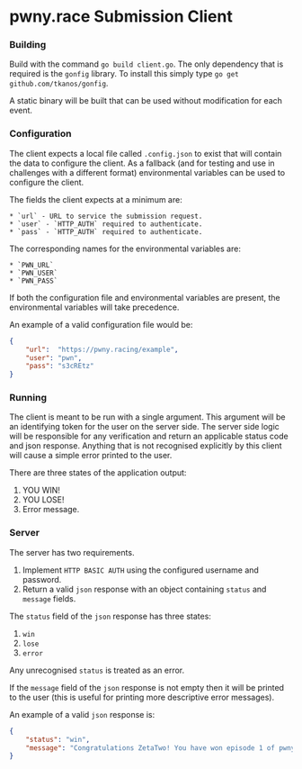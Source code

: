 # pwny.race Submission Client

### Building

Build with the command `go build client.go`. The only dependency that is required is
the `gonfig` library. To install this simply type `go get github.com/tkanos/gonfig`.

A static binary will be built that can be used without modification for each event.

### Configuration

The client expects a local file called `.config.json` to exist that will contain the
data to configure the client. As a fallback (and for testing and use in challenges
with a different format) environmental variables can be used to configure the client.

The fields the client expects at a minimum are:

	* `url` - URL to service the submission request.
	* `user` - `HTTP_AUTH` required to authenticate.
	* `pass` - `HTTP_AUTH` required to authenticate.

The corresponding names for the environmental variables are:

	* `PWN_URL`
	* `PWN_USER`
	* `PWN_PASS`

If both the configuration file and environmental variables are present, the environmental
variables will take precedence.

An example of a valid configuration file would be:
```json
{
	"url":  "https://pwny.racing/example",
	"user": "pwn",
	"pass": "s3cREtz"
}
```

### Running

The client is meant to be run with a single argument. This argument will be an identifying
token for the user on the server side. The server side logic will be responsible for any
verification and return an applicable status code and json response. Anything that is not
recognised explicitly by this client will cause a simple error printed to the user.

There are three states of the application output:

1. YOU WIN!
2. YOU LOSE!
3. Error message.

### Server

The server has two requirements.

1. Implement `HTTP BASIC AUTH` using the configured username and password.
2. Return a valid `json` response with an object containing `status` and `message` fields.

The `status` field of the `json` response has three states:
1. `win`
2. `lose`
3. `error`

Any unrecognised `status` is treated as an error.

If the `message` field of the `json` response is not empty then it will be printed to the user (this is useful for printing more descriptive error messages).

An example of a valid `json` response is:
```json
{
	"status": "win",
	"message": "Congratulations ZetaTwo! You have won episode 1 of pwny race.",
}
```